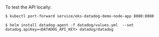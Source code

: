 To test the API locally:

```sh
$ kubectl port-forward service/eks-datadog-demo-node-app 8080:8080
```

```
$ helm install datadog-agent -f datadog/values.yml  --set datadog.apiKey=<DATADOG_API_KEY> datadog/datadog
```